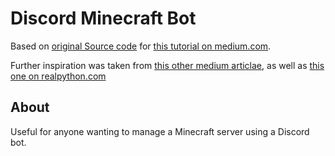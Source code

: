 # Discord Minecraft Bot

Based on [original Source code](https://github.com/Moon-developer/Stevey_bot) for [this tutorial on medium.com](https://qoder.medium.com/create-a-minecraft-discord-bot-d6bd23765078). 

Further inspiration was taken from [this other medium articlae](https://medium.com/bad-programming/making-a-cool-discord-bot-in-python-3-e6773add3c48), as well as [this one on realpython.com](https://realpython.com/how-to-make-a-discord-bot-python/)

## About

Useful for anyone wanting to manage a Minecraft server using a Discord bot.

